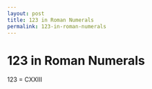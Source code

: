 ```yaml
---
layout: post
title: 123 in Roman Numerals
permalink: 123-in-roman-numerals
---
```


# 123 in Roman Numerals

123 = CXXIII
